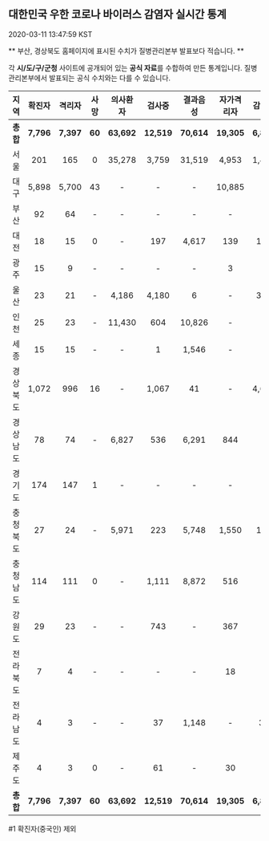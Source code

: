 
## 대한민국 우한 코로나 바이러스 감염자 실시간 통계
2020-03-11 13:47:59 KST

** 부산, 경상북도 홈페이지에 표시된 수치가 질병관리본부 발표보다 적습니다. **

각 **시/도/구/군청** 사이트에 공개되어 있는 **공식 자료**를 수합하여 만든 통계입니다.
질병관리본부에서 발표되는 공식 수치와는 다를 수 있습니다.


|  지역  | 확진자 |  격리자  |  사망  |  의사환자  |  검사중  |  결과음성  |  자가격리자  |  감시중  |  감시해제  |  퇴원  |
|:------:|:------:|:--------:|:--------:|:----------:|:--------:|:----------------:|:------------:|:--------:|:----------:|:--:|
|**총합**|**7,796**|**7,397**|**60**|**63,692**|**12,519**|**70,614**|**19,305**|**6,881**|**10,066**|**334**|
|서울|201|165|0|35,278|3,759|31,519|4,953|1,488|3,465|36|
|대구|5,898|5,700|43|-|-|-|10,885|-|-|155|
|부산|92|64|-|-|-|-|-|-|-|28|
|대전|18|15|0|-|197|4,617|139|139|230|3|
|광주|15|9|-|-|-|-|3|-|-|3|
|울산|23|21|-|4,186|4,180|6|-|354|242|2|
|인천|25|23|-|11,430|604|10,826|-|-|-|2|
|세종|15|15|-|-|1|1,546|-|-|-|-|
|경상북도|1,072|996|16|-|1,067|41|-|4,687|4,587|60|
|경상남도|78|74|-|6,827|536|6,291|844|-|-|4|
|경기도|174|147|1|-|-|-|-|-|-|26|
|충청북도|27|24|-|5,971|223|5,748|1,550|178|1,372|3|
|충청남도|114|111|0|-|1,111|8,872|516|-|-|1|
|강원도|29|23|-|-|743|-|367|-|-|6|
|전라북도|7|4|-|-|-|-|18|-|-|3|
|전라남도|4|3|-|-|37|1,148|-|35|170|1|
|제주도|4|3|0|-|61|-|30|-|-|1|
|**총합**|**7,796**|**7,397**|**60**|**63,692**|**12,519**|**70,614**|**19,305**|**6,881**|**10,066**|**334**|


#1 확진자(중국인) 제외
    